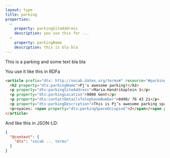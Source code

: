 ```yaml
---
layout: type
title: parking
properties:
  -
    property: parkingSiteAddress
    description: you use this for ...
  -
    property: parkingName
    description: this is bla bla
---
```


This is a parking and some text bla bla

You use it like this in RDFa

```html
<article prefix="dtx: http://vocab.datex.org/terms#" resource="#parking" typeof="dtx:ParkingSite" id="parking">
  <h2 property="dtx:parkingName">Pj's awesome parking!</h2>
  <p property="dtx:parkingSiteAddress">Maria-Hendrikaplein 1</p>
  <p property="dtx:parkingLocation">9000 Gent</p>
  <p property="dtx:contactDetailsTelephoneNumber">0498/ 76 43 21</p>
  <p property="dtx:parkingDescription">This is Pj’s awesome parking space!</p>
  <p>spaces: <span property="dtx:parkingSpaceOccupied">2</span>/<span property="dtx:totalCapacity">3</span></p>
</article>
```

And like this in JSON-LD:

```json
{
  "@context": {
    "dtx": "vocab ... terms"
  }
}
```
